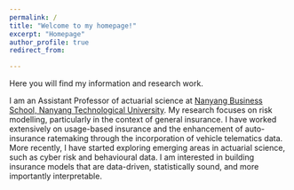 ```yaml
---
permalink: /
title: "Welcome to my homepage!"
excerpt: "Homepage"
author_profile: true
redirect_from: 

---
```


Here you will find my information and research work.

I am an Assistant Professor of actuarial science at [Nanyang Business School, Nanyang Technological University](https://www.ntu.edu.sg/business).  My research focuses on risk modelling, particularly in the context of general insurance. I have worked extensively on usage-based insurance and the enhancement of auto-insurance ratemaking through the incorporation of vehicle telematics data. More recently, I have started exploring emerging areas in actuarial science, such as cyber risk and behavioural data. I am interested in building insurance models that are data-driven, statistically sound, and more importantly interpretable.
